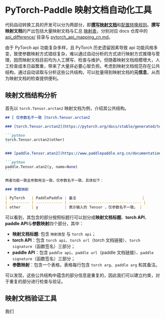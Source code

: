 # PyTorch-Paddle 映射文档自动化工具

代码自动转换工具的开发可以分为两部分，即[**撰写映射文档**](./api_difference/pytorch_api_mapping_format_cn.html)和[配置转换规则](https://github.com/PaddlePaddle/PaConvert/blob/master/docs/CONTRIBUTING.md)。**撰写映射文档**的产出包括大量映射文档与汇总 [映射表](https://www.paddlepaddle.org.cn/documentation/docs/zh/develop/guides/model_convert/convert_from_pytorch/pytorch_api_mapping_cn.html)，分别对应 docs 仓库中的 [api_difference/](https://github.com/PaddlePaddle/docs/tree/develop/docs/guides/model_convert/convert_from_pytorch/api_difference) 目录与 [pytorch_api_mapping_cn.md](https://github.com/PaddlePaddle/docs/blob/develop/docs/guides/model_convert/convert_from_pytorch/pytorch_api_mapping_cn.md)。

由于 PyTorch api 功能复杂多样，且 PyTorch 历史遗留因素导致 api 功能风格多变，致使参数映射方式错综复杂，难以通过自动分析的方式进行映射方式推理与管理，因而映射文档目前均为人工撰写、检查与维护。但随着映射文档规模增大，人工检查成本日益繁重，带来了大量非必要心智负担。考虑到映射文档规范存在公共结构，通过自动读取与分析这些公共结构，可以批量得到映射文档的**元信息**，从而为映射文档的检查提供便利。

## 映射文档结构分析

首先以 `torch.Tensor.arctan2` 映射文档为例，介绍其公共结构。

````markdown
## [ 仅参数名不一致 ]torch.Tensor.arctan2

### [torch.Tensor.arctan2](https://pytorch.org/docs/stable/generated/torch.arctan2.html#torch.arctan2)

```python
torch.Tensor.arctan2(other)
```

### [paddle.Tensor.atan2](https://www.paddlepaddle.org.cn/documentation/docs/en/develop/api/paddle/Tensor_en.html)

```python
paddle.Tensor.atan2(y, name=None)
```

两者功能一致且参数用法一致，仅参数名不一致，具体如下：

### 参数映射

| PyTorch   | PaddlePaddle | 备注                              |
| --------- | ------------ | --------------------------------- |
| other     | y            | 表示输入的 Tensor ，仅参数名不一致。 |
````

可以看到，其包含的部分按照标题行可以划分成**映射文档标题**、**torch API**、**paddle API**与**参数映射**四个部分，其中：

- **映射文档标题**: 包含 `映射类型` 与 `torch api`；
- **torch API**：包含 `torch api`、`torch url`（torch 文档链接）、`torch signature`（函数签名）三部分；
- **paddle API**：包含 `paddle api`、`paddle url`（paddle 文档链接）、`paddle signature`（函数签名）三部分；
- **参数映射**：包含一个表格，表格每行包含 `torch arg`、`paddle arg` 和其备注。

可以发现，这些公共结构中蕴含的部分信息是重复的，因此我们可以建立约束，对于重复的部分进行检查与验证。

## 映射文档验证工具

我们
